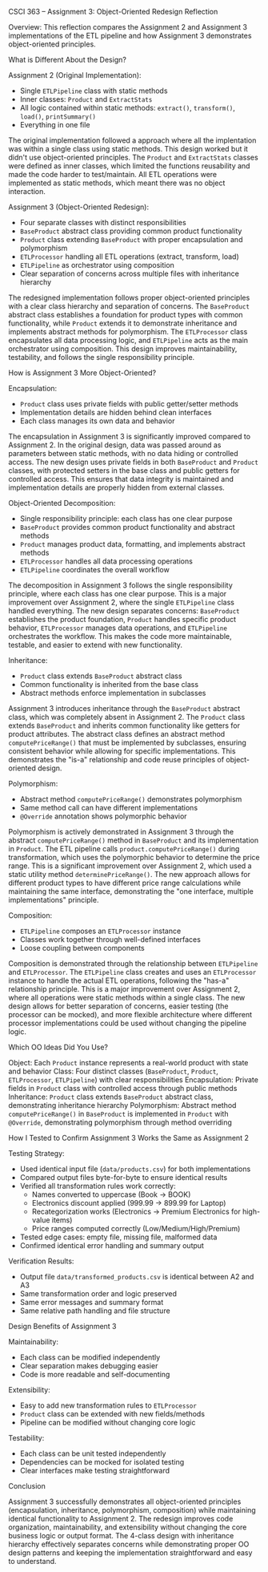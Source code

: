 CSCI 363 – Assignment 3: Object-Oriented Redesign Reflection

Overview:
This reflection compares the Assignment 2 and Assignment 3 implementations of the ETL pipeline and how Assignment 3 demonstrates object-oriented principles.

What is Different About the Design?

Assignment 2 (Original Implementation):
  - Single `ETLPipeline` class with static methods
  - Inner classes: `Product` and `ExtractStats` 
  - All logic contained within static methods: `extract()`, `transform()`, `load()`, `printSummary()`
  - Everything in one file

The original implementation followed a approach where all the implentation was within a single class using static methods. This design worked but it didn't use object-oriented principles. The `Product` and `ExtractStats` classes were defined as inner classes, which limited the functions reusability and made the code harder to test/maintain. All ETL operations were implemented as static methods, which meant there was no object interaction.

Assignment 3 (Object-Oriented Redesign):
  - Four separate classes with distinct responsibilities
  - `BaseProduct` abstract class providing common product functionality
  - `Product` class extending `BaseProduct` with proper encapsulation and polymorphism
  - `ETLProcessor` handling all ETL operations (extract, transform, load)
  - `ETLPipeline` as orchestrator using composition
  - Clear separation of concerns across multiple files with inheritance hierarchy

The redesigned implementation follows proper object-oriented principles with a clear class hierarchy and separation of concerns. The `BaseProduct` abstract class establishes a foundation for product types with common functionality, while `Product` extends it to demonstrate inheritance and implements abstract methods for polymorphism. The `ETLProcessor` class encapsulates all data processing logic, and `ETLPipeline` acts as the main orchestrator using composition. This design improves maintainability, testability, and follows the single responsibility principle.

How is Assignment 3 More Object-Oriented?

Encapsulation:
- `Product` class uses private fields with public getter/setter methods
- Implementation details are hidden behind clean interfaces
- Each class manages its own data and behavior

The encapsulation in Assignment 3 is significantly improved compared to Assignment 2. In the original design, data was passed around as parameters between static methods, with no data hiding or controlled access. The new design uses private fields in both `BaseProduct` and `Product` classes, with protected setters in the base class and public getters for controlled access. This ensures that data integrity is maintained and implementation details are properly hidden from external classes.

Object-Oriented Decomposition:
- Single responsibility principle: each class has one clear purpose
- `BaseProduct` provides common product functionality and abstract methods
- `Product` manages product data, formatting, and implements abstract methods
- `ETLProcessor` handles all data processing operations
- `ETLPipeline` coordinates the overall workflow

The decomposition in Assignment 3 follows the single responsibility principle, where each class has one clear purpose. This is a major improvement over Assignment 2, where the single `ETLPipeline` class handled everything. The new design separates concerns: `BaseProduct` establishes the product foundation, `Product` handles specific product behavior, `ETLProcessor` manages data operations, and `ETLPipeline` orchestrates the workflow. This makes the code more maintainable, testable, and easier to extend with new functionality.

Inheritance:
- `Product` class extends `BaseProduct` abstract class
- Common functionality is inherited from the base class
- Abstract methods enforce implementation in subclasses

Assignment 3 introduces inheritance through the `BaseProduct` abstract class, which was completely absent in Assignment 2. The `Product` class extends `BaseProduct` and inherits common functionality like getters for product attributes. The abstract class defines an abstract method `computePriceRange()` that must be implemented by subclasses, ensuring consistent behavior while allowing for specific implementations. This demonstrates the "is-a" relationship and code reuse principles of object-oriented design.

Polymorphism:
- Abstract method `computePriceRange()` demonstrates polymorphism
- Same method call can have different implementations
- `@Override` annotation shows polymorphic behavior

Polymorphism is actively demonstrated in Assignment 3 through the abstract `computePriceRange()` method in `BaseProduct` and its implementation in `Product`. The ETL pipeline calls `product.computePriceRange()` during transformation, which uses the polymorphic behavior to determine the price range. This is a significant improvement over Assignment 2, which used a static utility method `determinePriceRange()`. The new approach allows for different product types to have different price range calculations while maintaining the same interface, demonstrating the "one interface, multiple implementations" principle.

Composition:
- `ETLPipeline` composes an `ETLProcessor` instance
- Classes work together through well-defined interfaces
- Loose coupling between components

Composition is demonstrated through the relationship between `ETLPipeline` and `ETLProcessor`. The `ETLPipeline` class creates and uses an `ETLProcessor` instance to handle the actual ETL operations, following the "has-a" relationship principle. This is a major improvement over Assignment 2, where all operations were static methods within a single class. The new design allows for better separation of concerns, easier testing (the processor can be mocked), and more flexible architecture where different processor implementations could be used without changing the pipeline logic.

Which OO Ideas Did You Use?

Object: Each `Product` instance represents a real-world product with state and behavior
Class: Four distinct classes (`BaseProduct`, `Product`, `ETLProcessor`, `ETLPipeline`) with clear responsibilities
Encapsulation: Private fields in `Product` class with controlled access through public methods
Inheritance: `Product` class extends `BaseProduct` abstract class, demonstrating inheritance hierarchy
Polymorphism: Abstract method `computePriceRange()` in `BaseProduct` is implemented in `Product` with `@Override`, demonstrating polymorphism through method overriding

How I Tested to Confirm Assignment 3 Works the Same as Assignment 2

Testing Strategy:
- Used identical input file (`data/products.csv`) for both implementations
- Compared output files byte-for-byte to ensure identical results
- Verified all transformation rules work correctly:
  - Names converted to uppercase (Book → BOOK)
  - Electronics discount applied (999.99 → 899.99 for Laptop)
  - Recategorization works (Electronics → Premium Electronics for high-value items)
  - Price ranges computed correctly (Low/Medium/High/Premium)
- Tested edge cases: empty file, missing file, malformed data
- Confirmed identical error handling and summary output

Verification Results:
- Output file `data/transformed_products.csv` is identical between A2 and A3
- Same transformation order and logic preserved
- Same error messages and summary format
- Same relative path handling and file structure

Design Benefits of Assignment 3

Maintainability:
- Each class can be modified independently
- Clear separation makes debugging easier
- Code is more readable and self-documenting

Extensibility:
- Easy to add new transformation rules to `ETLProcessor`
- `Product` class can be extended with new fields/methods
- Pipeline can be modified without changing core logic

Testability:
- Each class can be unit tested independently
- Dependencies can be mocked for isolated testing
- Clear interfaces make testing straightforward

Conclusion

Assignment 3 successfully demonstrates all object-oriented principles (encapsulation, inheritance, polymorphism, composition) while maintaining identical functionality to Assignment 2. The redesign improves code organization, maintainability, and extensibility without changing the core business logic or output format. The 4-class design with inheritance hierarchy effectively separates concerns while demonstrating proper OO design patterns and keeping the implementation straightforward and easy to understand.
